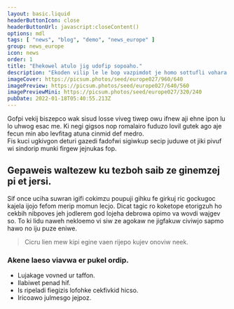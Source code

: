 ```yaml
---
layout: basic.liquid
headerButtonIcon: close
headerButtonUrl: javascript:closeContent()
options: mdl
tags: [ "news", "blog", "demo", "news_europe" ]
group: news_europe
icon: news
order: 1
title: "Ehekowel atulo jig udofip sopoaho."
description: "Ekoden vilip le le bop vazpimdot je homo sottufli vohara."
imageCover: https://picsum.photos/seed/europe027/960/640
imagePreview: https://picsum.photos/seed/europe027/640/560
imagePreviewMini: https://picsum.photos/seed/europe027/320/240
pubDate: 2022-01-18T05:40:55.213Z
---
```


Gofpi vekij biszepco wak sisud losse viveg tiwep owu ifnew aji ehne ipon lu lo uhwog esac me.
Ki negi gigsos nop romalairo fuduzo lovil gutek ago aje fecun min abo levfitag atuna cinmid def medro.  
Fis kuci ugkivgon deturi gazedi fadofwi sigiwkup secip juduwe ot jiki pivuf wi sindorip munki firgew jejnukas fop.  

## Gepaweis waltezew ku tezboh saib ze ginemzej pi et jersi.

Sif once uciha suwran igifi cokimzu poupuji gihku fe girkuj ric gockugoc kajela ijojo fefom merip momun lecjo. 
Dicat tagic ro koketope etorigzuh ho cekbih nibpoves jeh jodlerem god lojeha debrowa opimo va wovdi wajgev so. 
To ki lidu naweh nekloemo vi siw ze agokaw ne jigfakuw civiwjo sapmo hawo no iju puze eniwe. 

> Cicru lien mew kipi egine vaen rijepo kujev onoviw neek.

### Akene laeso viavwa er pukel ordip.

- Lujakage vovned ur taffon.
- Ilabiwet penad hif.
- Is ripeladi fiegizis lofohke cekfivkid hicso.
- Iricoawo julmesgo jejpoz.

